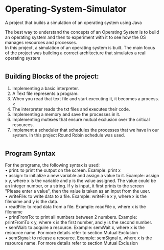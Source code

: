 # Operating-System-Simulator
A project that builds a simulation of an operating system using Java

The best way to understand the concepts of an Operating System is to build
an operating system and then to experiment with it to see how the OS manages
resources and processes. <br> In this project, a simulation of
an operating system is built. The main focus of the project was building a correct
architecture that simulates a real operating system

#
## Building Blocks of the project:
1) Implementing a basic interpreter. 
2) A Text file represents a program. <br> 
3) When you read that text file and start executing
it, it becomes a process.  <<br> 
4) The interpreter reads
the txt files and executes their code.
5) Implementing a
memory and save the processes in it. 
6) Implementing
mutexes that ensure mutual exclusion over the critical resources. 
7) Implement a scheduler that schedules the
processes that we have in our system. In this project Round Robin schedule was used.

#
## Program Syntax

For the programs, the following syntax is used: <br>
• print: to print the output on the screen. Example: print x<br>
• assign: to initialize a new variable and assign a value to it. Example:
assign x y, where x is the variable and y is the value assigned. The value
could be an integer number, or a string. If y is input, it first prints to the
screen "Please enter a value", then the value is taken as an input from
the user. <br>
• writeFile: to write data to a file. Example: writeFile x y, where x is
the filename and y is the data. <br>
• readFile: to read data from a file. Example: readFile x, where x is the
filename <br>
• printFromTo: to print all numbers between 2 numbers. Example: printFromTo
x y, where x is the first number, and y is the second number.<br>
• semWait: to acquire a resource. Example: semWait x, where x is the resource name. For more details refer to section Mutual Exclusion <br>
• semSignal: to release a resource. Example: semSignal x, where x is the
resource name. For more details refer to section Mutual Exclusion
